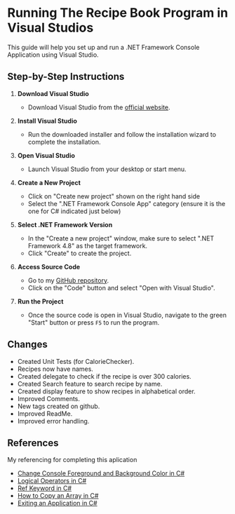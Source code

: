 # Running The Recipe Book Program in Visual Studios 

This guide will help you set up and run a .NET Framework Console Application using Visual Studio.


## Step-by-Step Instructions 

1. **Download Visual Studio**
    - Download Visual Studio from the [official website](https://visualstudio.microsoft.com/downloads/).

2. **Install Visual Studio**
    - Run the downloaded installer and follow the installation wizard to complete the installation.

3. **Open Visual Studio**
    - Launch Visual Studio from your desktop or start menu.

4. **Create a New Project**
    - Click on "Create new project" shown on the right hand side 
    - Select the ".NET Framework Console App" category (ensure it is the one for C# indicated just below)

5. **Select .NET Framework Version**
    - In the "Create a new project" window, make sure to select ".NET Framework 4.8" as the target framework.
    - Click "Create" to create the project.

6. **Access Source Code**
    - Go to my [GitHub repository](https://github.com/JacquesLife/progAssingment).
    - Click on the "Code" button and select "Open with Visual Studio".

7. **Run the Project**
    - Once the source code is open in Visual Studio, navigate to the green "Start" button or press `F5` to run the program.


## Changes
- Created Unit Tests (for CalorieChecker).
- Recipes now have names.
- Created delegate to check if the recipe is over 300 calories.
- Created Search feature to search recipe by name.
- Created display feature to show recipes in alphabetical order.
- Improved Comments.
- New tags created on github.
- Improved ReadMe.
- Improved error handling.


## References

My referencing for completing this aplication

- [Change Console Foreground and Background Color in C#](https://www.c-sharpcorner.com/article/change-console-foreground-and-background-color-in-c-sharp/)
- [Logical Operators in C#](https://www.w3schools.com/cs/cs_operators_logical.php)
- [Ref Keyword in C#](https://www.geeksforgeeks.org/ref-in-c-sharp/)
- [How to Copy an Array in C#](https://www.c-sharpcorner.com/article/how-to-copy-an-array-in-c-sharp/)
- [Exiting an Application in C#](https://www.c-sharpcorner.com/UploadFile/c713c3/how-to-exit-in-C-Sharp/)
